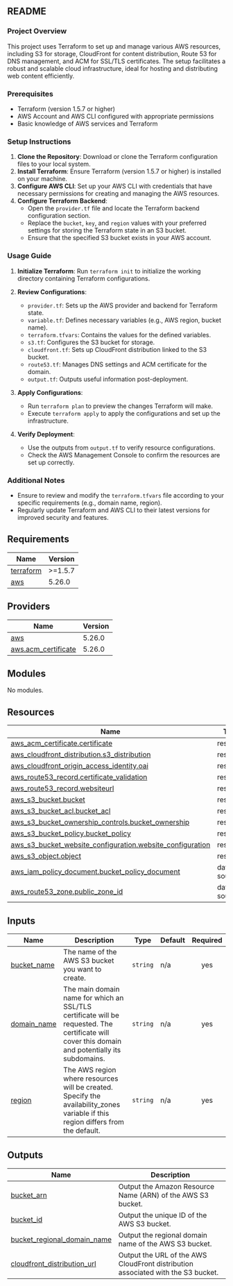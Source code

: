 ## README

### Project Overview
This project uses Terraform to set up and manage various AWS resources, including S3 for storage, CloudFront for content distribution, Route 53 for DNS management, and ACM for SSL/TLS certificates. The setup facilitates a robust and scalable cloud infrastructure, ideal for hosting and distributing web content efficiently.

### Prerequisites
- Terraform (version 1.5.7 or higher)
- AWS Account and AWS CLI configured with appropriate permissions
- Basic knowledge of AWS services and Terraform

### Setup Instructions
1. **Clone the Repository**: Download or clone the Terraform configuration files to your local system.
2. **Install Terraform**: Ensure Terraform (version 1.5.7 or higher) is installed on your machine.
3. **Configure AWS CLI**: Set up your AWS CLI with credentials that have necessary permissions for creating and managing the AWS resources.
4. **Configure Terraform Backend**:
   - Open the `provider.tf` file and locate the Terraform backend configuration section.
   - Replace the `bucket`, `key`, and `region` values with your preferred settings for storing the Terraform state in an S3 bucket.
   - Ensure that the specified S3 bucket exists in your AWS account.

### Usage Guide
1. **Initialize Terraform**:
   Run `terraform init` to initialize the working directory containing Terraform configurations.

2. **Review Configurations**:
   - `provider.tf`: Sets up the AWS provider and backend for Terraform state.
   - `variable.tf`: Defines necessary variables (e.g., AWS region, bucket name).
   - `terraform.tfvars`: Contains the values for the defined variables.
   - `s3.tf`: Configures the S3 bucket for storage.
   - `cloudfront.tf`: Sets up CloudFront distribution linked to the S3 bucket.
   - `route53.tf`: Manages DNS settings and ACM certificate for the domain.
   - `output.tf`: Outputs useful information post-deployment.

3. **Apply Configurations**:
   - Run `terraform plan` to preview the changes Terraform will make.
   - Execute `terraform apply` to apply the configurations and set up the infrastructure.

4. **Verify Deployment**:
   - Use the outputs from `output.tf` to verify resource configurations.
   - Check the AWS Management Console to confirm the resources are set up correctly.

### Additional Notes
- Ensure to review and modify the `terraform.tfvars` file according to your specific requirements (e.g., domain name, region).
- Regularly update Terraform and AWS CLI to their latest versions for improved security and features.


<!-- BEGINNING OF PRE-COMMIT-TERRAFORM DOCS HOOK -->
## Requirements

| Name | Version |
|------|---------|
| <a name="requirement_terraform"></a> [terraform](#requirement\_terraform) | >=1.5.7 |
| <a name="requirement_aws"></a> [aws](#requirement\_aws) | 5.26.0 |

## Providers

| Name | Version |
|------|---------|
| <a name="provider_aws"></a> [aws](#provider\_aws) | 5.26.0 |
| <a name="provider_aws.acm_certificate"></a> [aws.acm\_certificate](#provider\_aws.acm\_certificate) | 5.26.0 |

## Modules

No modules.

## Resources

| Name | Type |
|------|------|
| [aws_acm_certificate.certificate](https://registry.terraform.io/providers/hashicorp/aws/5.26.0/docs/resources/acm_certificate) | resource |
| [aws_cloudfront_distribution.s3_distribution](https://registry.terraform.io/providers/hashicorp/aws/5.26.0/docs/resources/cloudfront_distribution) | resource |
| [aws_cloudfront_origin_access_identity.oai](https://registry.terraform.io/providers/hashicorp/aws/5.26.0/docs/resources/cloudfront_origin_access_identity) | resource |
| [aws_route53_record.certificate_validation](https://registry.terraform.io/providers/hashicorp/aws/5.26.0/docs/resources/route53_record) | resource |
| [aws_route53_record.websiteurl](https://registry.terraform.io/providers/hashicorp/aws/5.26.0/docs/resources/route53_record) | resource |
| [aws_s3_bucket.bucket](https://registry.terraform.io/providers/hashicorp/aws/5.26.0/docs/resources/s3_bucket) | resource |
| [aws_s3_bucket_acl.bucket_acl](https://registry.terraform.io/providers/hashicorp/aws/5.26.0/docs/resources/s3_bucket_acl) | resource |
| [aws_s3_bucket_ownership_controls.bucket_ownership](https://registry.terraform.io/providers/hashicorp/aws/5.26.0/docs/resources/s3_bucket_ownership_controls) | resource |
| [aws_s3_bucket_policy.bucket_policy](https://registry.terraform.io/providers/hashicorp/aws/5.26.0/docs/resources/s3_bucket_policy) | resource |
| [aws_s3_bucket_website_configuration.website_configuration](https://registry.terraform.io/providers/hashicorp/aws/5.26.0/docs/resources/s3_bucket_website_configuration) | resource |
| [aws_s3_object.object](https://registry.terraform.io/providers/hashicorp/aws/5.26.0/docs/resources/s3_object) | resource |
| [aws_iam_policy_document.bucket_policy_document](https://registry.terraform.io/providers/hashicorp/aws/5.26.0/docs/data-sources/iam_policy_document) | data source |
| [aws_route53_zone.public_zone_id](https://registry.terraform.io/providers/hashicorp/aws/5.26.0/docs/data-sources/route53_zone) | data source |

## Inputs

| Name | Description | Type | Default | Required |
|------|-------------|------|---------|:--------:|
| <a name="input_bucket_name"></a> [bucket\_name](#input\_bucket\_name) | The name of the AWS S3 bucket you want to create. | `string` | n/a | yes |
| <a name="input_domain_name"></a> [domain\_name](#input\_domain\_name) | The main domain name for which an SSL/TLS certificate will be requested. The certificate will cover this domain and potentially its subdomains. | `string` | n/a | yes |
| <a name="input_region"></a> [region](#input\_region) | The AWS region where resources will be created. Specify the availability\_zones variable if this region differs from the default. | `string` | n/a | yes |

## Outputs

| Name | Description |
|------|-------------|
| <a name="output_bucket_arn"></a> [bucket\_arn](#output\_bucket\_arn) | Output the Amazon Resource Name (ARN) of the AWS S3 bucket. |
| <a name="output_bucket_id"></a> [bucket\_id](#output\_bucket\_id) | Output the unique ID of the AWS S3 bucket. |
| <a name="output_bucket_regional_domain_name"></a> [bucket\_regional\_domain\_name](#output\_bucket\_regional\_domain\_name) | Output the regional domain name of the AWS S3 bucket. |
| <a name="output_cloudfront_distribution_url"></a> [cloudfront\_distribution\_url](#output\_cloudfront\_distribution\_url) | Output the URL of the AWS CloudFront distribution associated with the S3 bucket. |
<!-- END OF PRE-COMMIT-TERRAFORM DOCS HOOK -->
